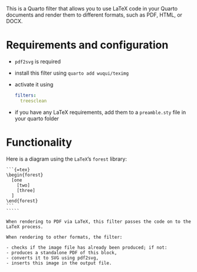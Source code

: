 This is a Quarto filter that allows you to use LaTeX code in your Quarto documents and render them to different formats, such as PDF, HTML, or DOCX.


# Requirements and configuration

- `pdf2svg` is required
- install this filter using `quarto add wuqui/teximg`
- activate it using

    ```yml
    filters:
      treesclean
    ```

- if you have any LaTeX requirements, add them to a `preamble.sty` file in your quarto folder


# Functionality

Here is a diagram using the `LaTeX`’s `forest` library:

``````
```{=tex}
\begin{forest}
  [one
    [two]
    [three]
  ]
\end{forest}
```
`````

When rendering to PDF via LaTeX, this filter passes the code on to the LaTeX process.

When rendering to other formats, the filter:

- checks if the image file has already been produced; if not:
- produces a standalone PDF of this block,
- converts it to SVG using pdf2svg,
- inserts this image in the output file.
